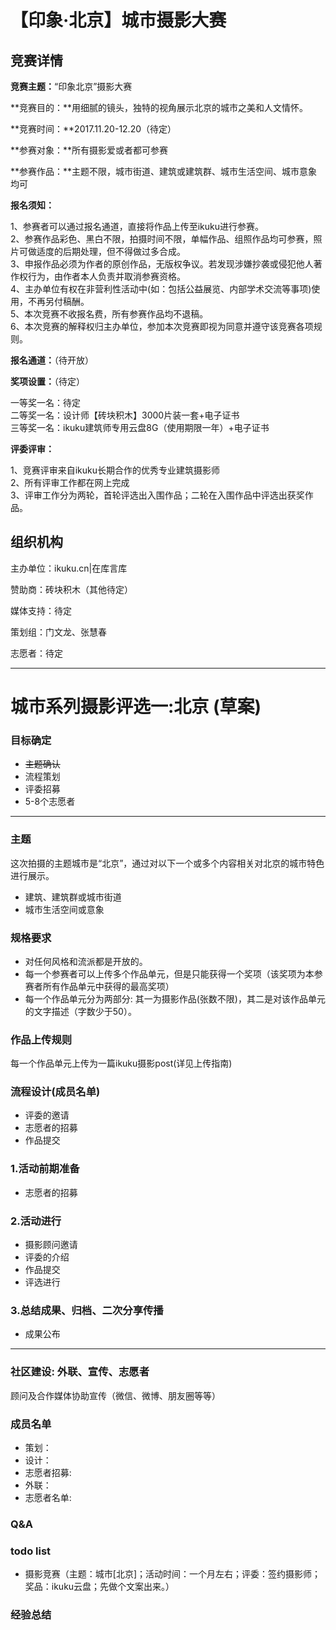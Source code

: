 # 【印象·北京】城市摄影大赛  

## 竞赛详情  

**竞赛主题：**“印象北京”摄影大赛  

**竞赛目的：**用细腻的镜头，独特的视角展示北京的城市之美和人文情怀。  

**竞赛时间：**2017.11.20-12.20（待定）  

**参赛对象：**所有摄影爱或者都可参赛  

**参赛作品：**主题不限，城市街道、建筑或建筑群、城市生活空间、城市意象均可  

**报名须知：**  

1、参赛者可以通过报名通道，直接将作品上传至ikuku进行参赛。  
2、参赛作品彩色、黑白不限，拍摄时间不限，单幅作品、组照作品均可参赛，照片可做适度的后期处理，但不得做过多合成。  
3、申报作品必须为作者的原创作品，无版权争议。若发现涉嫌抄袭或侵犯他人著作权行为，由作者本人负责并取消参赛资格。  
4、主办单位有权在非营利性活动中(如：包括公益展览、内部学术交流等事项)使用，不再另付稿酬。  
5、本次竞赛不收报名费，所有参赛作品均不退稿。  
6、本次竞赛的解释权归主办单位，参加本次竞赛即视为同意并遵守该竞赛各项规则。  

**报名通道：**（待开放）  

**奖项设置：**（待定）  

一等奖一名：待定  
二等奖一名：设计师【砖块积木】3000片装一套+电子证书  
三等奖一名：ikuku建筑师专用云盘8G（使用期限一年）+电子证书  

**评委评审：**  

1、竞赛评审来自ikuku长期合作的优秀专业建筑摄影师  
2、所有评审工作都在网上完成  
3、评审工作分为两轮，首轮评选出入围作品；二轮在入围作品中评选出获奖作品。  

## 组织机构  

主办单位：ikuku.cn|在库言库  

赞助商：砖块积木（其他待定）  

媒体支持：待定  

策划组：门文龙、张慧春  

志愿者：待定  


-----  

# 城市系列摄影评选一:北京 (草案)


### 目标确定      

* ~~主题确认~~ 
* 流程策划
* 评委招募
* 5-8个志愿者

----

### 主题

这次拍摄的主题城市是“北京”，通过对以下一个或多个内容相关对北京的城市特色进行展示。

* 建筑、建筑群或城市街道
* 城市生活空间或意象


### 规格要求

* 对任何风格和流派都是开放的。
* 每一个参赛者可以上传多个作品单元，但是只能获得一个奖项（该奖项为本参赛者所有作品单元中获得的最高奖项）
* 每一个作品单元分为两部分: 其一为摄影作品(张数不限)，其二是对该作品单元的文字描述（字数少于50）。
### 作品上传规则 

每一个作品单元上传为一篇ikuku摄影post(详见上传指南)

###  流程设计(成员名单)

* 评委的邀请  
* 志愿者的招募  
* 作品提交  


### 1.活动前期准备

* 志愿者的招募  

### 2.活动进行

* 摄影顾问邀请
* 评委的介绍  
* 作品提交  
* 评选进行

### 3.总结成果、归档、二次分享传播

* 成果公布  

-----


### 社区建设: 外联、宣传、志愿者

顾问及合作媒体协助宣传（微信、微博、朋友圈等等）

### 成员名单

* 策划：
* 设计：
* 志愿者招募: 
* 外联：
* 志愿者名单: 


### Q&A  


### todo list  

* 摄影竞赛（主题：城市[北京]；活动时间：一个月左右；评委：签约摄影师；奖品：ikuku云盘；先做个文案出来。）


### 经验总结

 

